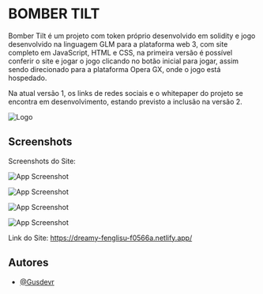 
# BOMBER TILT

Bomber Tilt é um projeto com token próprio desenvolvido em solidity e jogo desenvolvido na linguagem GLM para a plataforma web 3,
com site completo em JavaScript, HTML e CSS, na primeira versão é possível conferir o site e jogar o jogo clicando no botão inicial para jogar, assim sendo direcionado para a plataforma Opera GX, onde o jogo está hospedado.

Na atual versão 1, os links de redes sociais e o whitepaper do projeto se encontra em desenvolvimento, estando previsto a inclusão na versão 2.






![Logo](https://i.imgur.com/ZKfzcT8.jpg)


## Screenshots 


Screenshots do Site:

![App Screenshot](https://i.imgur.com/7yzHL3c.png)

![App Screenshot](https://i.imgur.com/PRk2OVa.png)

![App Screenshot](https://i.imgur.com/8GLxedv.png)

![App Screenshot](https://i.imgur.com/5aqcVmp.png)


Link do Site: https://dreamy-fenglisu-f0566a.netlify.app/










## Autores

- [@Gusdevr](https://github.com/Gusdevr)




